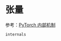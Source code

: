 # 张量

参考：[PyTorch 内部机制](https://blog.ezyang.com/2019/05/pytorch-internals/)

```{toctree}
internals
```
